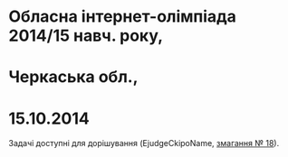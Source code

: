 # Обласна інтернет-олімпіада 2014/15 навч. року, 
# Черкаська обл., 
# 15.10.2014

Задачі доступні для дорішування (EjudgeCkipoName, [змагання № 18](https://ejudge.ckipo.edu.ua/cgi-bin/new-register?contest_id=18)).﻿
